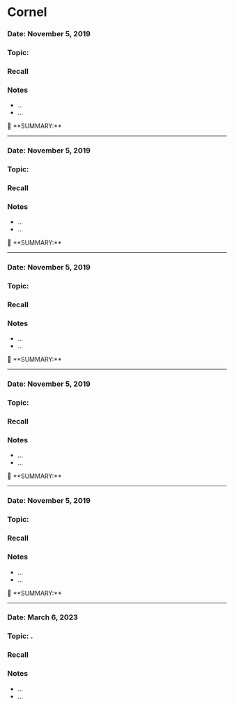 # Cornel

### Date: November 5, 2019

### Topic:

### Recall

### Notes

- ...
- ...

<aside>
📌 **SUMMARY:**
 
</aside>

---

### Date: November 5, 2019

### Topic:

### Recall

### Notes

- ...
- ...

<aside>
📌 **SUMMARY:**

</aside>

---

### Date: November 5, 2019

### Topic:

### Recall

### Notes

- ...
- ...

<aside>
📌 **SUMMARY:**

</aside>

---

### Date: November 5, 2019

### Topic:

### Recall

### Notes

- ...
- ...

<aside>
📌 **SUMMARY:**

</aside>

---

### Date: November 5, 2019

### Topic:

### Recall

### Notes

- ...
- ...

<aside>
📌 **SUMMARY:**

</aside>

---

### Date: March 6, 2023

### Topic: .

### Recall

### Notes

- ...
- ...
